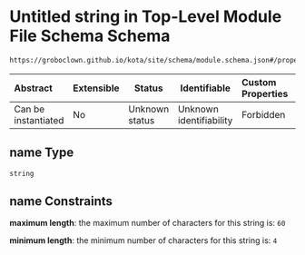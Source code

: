 # Untitled string in Top-Level Module File Schema Schema

```txt
https://groboclown.github.io/kota/site/schema/module.schema.json#/properties/name
```




| Abstract            | Extensible | Status         | Identifiable            | Custom Properties | Additional Properties | Access Restrictions | Defined In                                                                                 |
| :------------------ | ---------- | -------------- | ----------------------- | :---------------- | --------------------- | ------------------- | ------------------------------------------------------------------------------------------ |
| Can be instantiated | No         | Unknown status | Unknown identifiability | Forbidden         | Allowed               | none                | [module.schema.json\*](../../../../docs/bin/out/module.schema.json "open original schema") |

## name Type

`string`

## name Constraints

**maximum length**: the maximum number of characters for this string is: `60`

**minimum length**: the minimum number of characters for this string is: `4`
